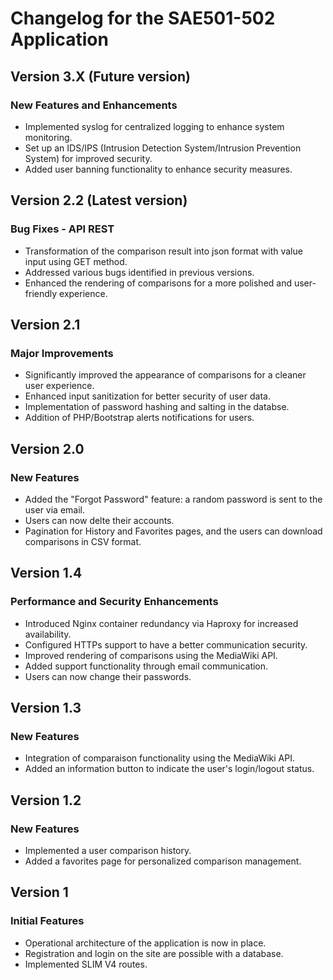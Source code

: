 # Changelog for the SAE501-502 Application

## Version 3.X (**Future version**)


### New Features and Enhancements

- Implemented syslog for centralized logging to enhance system monitoring.
- Set up an IDS/IPS (Intrusion Detection System/Intrusion Prevention System) for improved security.
- Added user banning functionality to enhance security measures.

## Version 2.2 (**Latest version**)

### Bug Fixes - API REST 

- Transformation of the comparison result into json format with value input using GET method.
- Addressed various bugs identified in previous versions.
- Enhanced the rendering of comparisons for a more polished and user-friendly experience.

## Version 2.1 

### Major Improvements
- Significantly improved the appearance of comparisons for a cleaner user experience.
- Enhanced input sanitization for better security of user data.
- Implementation of password hashing and salting in the databse.
- Addition of PHP/Bootstrap alerts notifications for users.

## Version 2.0 

### New Features

- Added the "Forgot Password" feature: a random password is sent to the user via email.
- Users can now delte their accounts.
- Pagination for History and Favorites pages, and the users can download comparisons in CSV format.

## Version 1.4 

### Performance and Security Enhancements

- Introduced Nginx container redundancy via Haproxy for increased availability.
- Configured HTTPs support to have a better communication security.
- Improved rendering of comparisons using the MediaWiki API.
- Added support functionality through email communication.
- Users can now change their passwords.

## Version 1.3 

### New Features

- Integration of comparaison functionality using the MediaWiki API.
- Added an information button to indicate the user's login/logout status.

## Version 1.2

### New Features

- Implemented a user comparison history.
- Added a favorites page for personalized comparison management.

## Version 1

### Initial Features

- Operational architecture of the application is now in place.
- Registration and login on the site are possible with a database.
- Implemented SLIM V4 routes.
